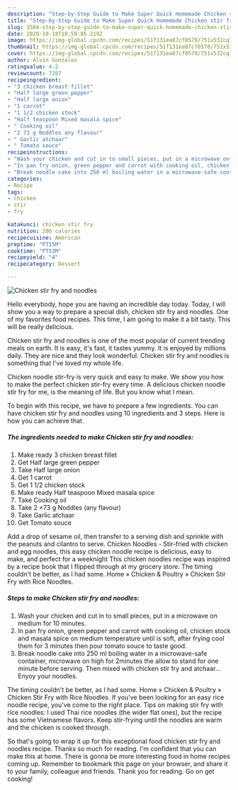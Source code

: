 ```yaml
---
description: "Step-by-Step Guide to Make Super Quick Homemade Chicken stir fry and noodles"
title: "Step-by-Step Guide to Make Super Quick Homemade Chicken stir fry and noodles"
slug: 3504-step-by-step-guide-to-make-super-quick-homemade-chicken-stir-fry-and-noodles
date: 2020-10-18T18:59:05.219Z
image: https://img-global.cpcdn.com/recipes/51f131ea87cf0570/751x532cq70/chicken-stir-fry-and-noodles-recipe-main-photo.jpg
thumbnail: https://img-global.cpcdn.com/recipes/51f131ea87cf0570/751x532cq70/chicken-stir-fry-and-noodles-recipe-main-photo.jpg
cover: https://img-global.cpcdn.com/recipes/51f131ea87cf0570/751x532cq70/chicken-stir-fry-and-noodles-recipe-main-photo.jpg
author: Alvin Gonzalez
ratingvalue: 4.2
reviewcount: 7207
recipeingredient:
- "3 chicken breast fillet"
- "Half large green pepper"
- "Half large onion"
- "1 carrot"
- "1 1/2 chicken stock"
- "Half teaspoon Mixed masala spice"
- " Cooking oil"
- "2 73 g Noddles any flavour"
- " Garlic atchaar"
- " Tomato souce"
recipeinstructions:
- "Wash your chicken and cut in to small pieces, put in a microwave on medium for 10 minutes."
- "In pan fry onion, green pepper and carrot with cooking oil, chicken stock and masala spice on medium temperature until is soft, after frying cool them for 3 minutes then pour tomato souce to taste good."
- "Break noodle cake into 250 ml boiling water in a microwave-safe container, microwave on high for 2minutes the allow to stand for one minute before serving. Then mixed with chicken stir fry and atchaar... Enyoy your noodles."
categories:
- Recipe
tags:
- chicken
- stir
- fry

katakunci: chicken stir fry 
nutrition: 200 calories
recipecuisine: American
preptime: "PT15M"
cooktime: "PT53M"
recipeyield: "4"
recipecategory: Dessert

---
```



![Chicken stir fry and noodles](https://img-global.cpcdn.com/recipes/51f131ea87cf0570/751x532cq70/chicken-stir-fry-and-noodles-recipe-main-photo.jpg)

Hello everybody, hope you are having an incredible day today. Today, I will show you a way to prepare a special dish, chicken stir fry and noodles. One of my favorites food recipes. This time, I am going to make it a bit tasty. This will be really delicious.

Chicken stir fry and noodles is one of the most popular of current trending meals on earth. It is easy, it's fast, it tastes yummy. It is enjoyed by millions daily. They are nice and they look wonderful. Chicken stir fry and noodles is something that I've loved my whole life.

Chicken noodle stir-fry is very quick and easy to make. We show you how to make the perfect chicken stir-fry every time. A delicious chicken noodle stir fry for me, is the meaning of life. But you know what I mean.


To begin with this recipe, we have to prepare a few ingredients. You can have chicken stir fry and noodles using 10 ingredients and 3 steps. Here is how you can achieve that.

<!--inarticleads1-->

##### The ingredients needed to make Chicken stir fry and noodles:

1. Make ready 3 chicken breast fillet
1. Get Half large green pepper
1. Take Half large onion
1. Get 1 carrot
1. Get 1 1/2 chicken stock
1. Make ready Half teaspoon Mixed masala spice
1. Take  Cooking oil
1. Take 2 ×73 g Noddles (any flavour)
1. Take  Garlic atchaar
1. Get  Tomato souce


Add a drop of sesame oil, then transfer to a serving dish and sprinkle with the peanuts and cilantro to serve. Chicken Noodles - Stir-fried with chicken and egg noodles, this easy chicken noodle recipe is delicious, easy to make, and perfect for a weeknight This chicken noodles recipe was inspired by a recipe book that I flipped through at my grocery store. The timing couldn&#39;t be better, as I had some. Home » Chicken &amp; Poultry » Chicken Stir Fry with Rice Noodles. 

<!--inarticleads2-->

##### Steps to make Chicken stir fry and noodles:

1. Wash your chicken and cut in to small pieces, put in a microwave on medium for 10 minutes.
1. In pan fry onion, green pepper and carrot with cooking oil, chicken stock and masala spice on medium temperature until is soft, after frying cool them for 3 minutes then pour tomato souce to taste good.
1. Break noodle cake into 250 ml boiling water in a microwave-safe container, microwave on high for 2minutes the allow to stand for one minute before serving. Then mixed with chicken stir fry and atchaar... Enyoy your noodles.


The timing couldn&#39;t be better, as I had some. Home » Chicken &amp; Poultry » Chicken Stir Fry with Rice Noodles. If you&#39;ve been looking for an easy rice noodle recipe, you&#39;ve come to the right place. Tips on making stir fry with rice noodles: I used Thai rice noodles (the wider flat ones), but the recipe has some Vietnamese flavors. Keep stir-frying until the noodles are warm and the chicken is cooked through. 

So that's going to wrap it up for this exceptional food chicken stir fry and noodles recipe. Thanks so much for reading. I'm confident that you can make this at home. There is gonna be more interesting food in home recipes coming up. Remember to bookmark this page on your browser, and share it to your family, colleague and friends. Thank you for reading. Go on get cooking!
